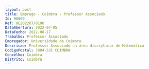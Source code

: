 ```yaml
--- 
layout: post
title: Emprego - Coimbra - Professor Associado
Id: 98869
Ref: OE202207/0108
DataAbertura: 2022-07-05
DataFecho: 2022-08-17
Trabalho: Professor Associado
Empregador: Universidade de Coimbra
Descricao: Professor Associado na área disciplinar de Matemática
CodigoPostal: 3004-531 COIMBRA
Concelho: Coimbra
Distrito: Coimbra
--- 
```

